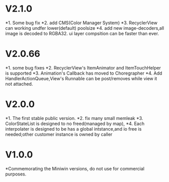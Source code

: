 # **V2.1.0**
  *1. Some bug fix
  *2. add CMS(Color Manager System)
  *3. RecyclerView can working undfer lower(default) poolsize
  *4. add new image-decoders,all image is decoded to RGBA32. ui layer compsition can be faster than ever.
# **V2.0.66**
  *1. some bug fixes 
  *2. RecyclerView's ItemAnimator and ItemTouchHelper is supported
  *3. Animation's Callback has moved to Choregrapher
  *4. Add HandlerActionQueue,View's Runnable can be post/removes while view it not attached.
# **V2.0.0**
  *1. The first stable public version.
  *2. fix many small memleak
  *3. ColorStateList is designed to no freed(managed by map),
  *4. Each interpolater is designed to be has a global intstance,and io free is needed;other customer instance is owned by caller
# **V1.0.0**
  *Commemorating the Miniwin versions, do not use for commercial purposes.


